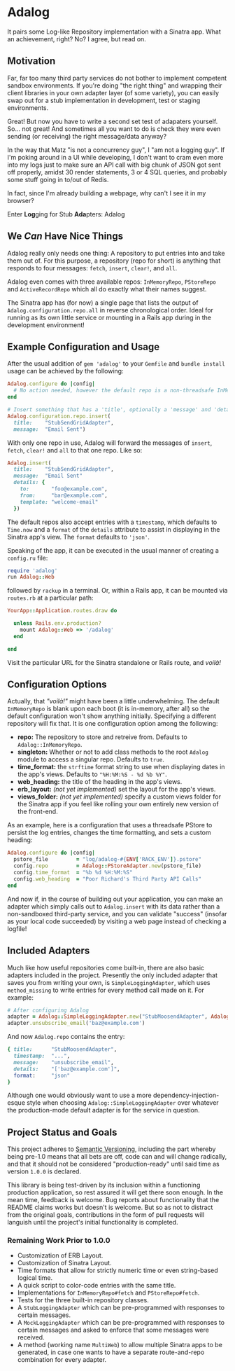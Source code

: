 # Adalog

It pairs some Log-like Repository implementation with a Sinatra app. What an achievement, right? No? I agree, but read on.


## Motivation

Far, far too many third party services do not bother to implement competent sandbox environments. If you're doing "the right thing" and wrapping their client libraries in your own adapter layer (of some variety), you can easily swap out for a stub implementation in development, test or staging environments.

Great! But now you have to write a second set test of adapaters yourself. So... not great! And sometimes all you want to do is check they were even sending (or receiving) the right message/data anyway?

In the way that Matz "is not a concurrency guy", I "am not a logging guy". If I'm poking around in a UI while developing, I don't want to cram even more into my logs just to make sure an API call with big chunk of JSON got sent off properly, amidst 30 render statements, 3 or 4 SQL queries, and probably some stuff going in to/out of Redis.

In fact, since I'm already building a webpage, why can't I see it in my browser?

Enter <strong>Log</strong>ging for Stub <strong>Ada</strong>pters: Adalog


## We _Can_ Have Nice Things

Adalog really only needs one thing: A repository to put entries into and take them out of. For this purpose, a repository (repo for short) is anything that responds to four messages: `fetch`, `insert`, `clear!`, and `all`.

Adalog even comes with three available repos: `InMemoryRepo`, `PStoreRepo` and `ActiveRecordRepo` which all do exactly what their names suggest.

The Sinatra app has (for now) a single page that lists the output of `Adalog.configuration.repo.all` in reverse chronological order. Ideal for running as its own little service or mounting in a Rails app during in the development environment!

## Example Configuration and Usage

After the usual addition of `gem 'adalog'` to your `Gemfile` and `bundle install` usage can be achieved by the following:

```ruby
Adalog.configure do |config|
  # No action needed, however the default repo is a non-threadsafe InMemoryRepo
end

# Insert something that has a 'title', optionally a 'message' and 'details'
Adalog.configuration.repo.insert(
  title:    "StubSendGridAdapter",
  message:  "Email Sent")
```

With only one repo in use, Adalog will forward the messages of `insert`, `fetch`, `clear!` and `all` to that one repo. Like so:

```ruby
Adalog.insert(
  title:    "StubSendGridAdapter",
  message:  "Email Sent"
  details: {
    to:       "foo@example.com",
    from:     "bar@example.com",
    template: "welcome-email"
  })
```

The default repos also accept entries with a `timestamp`, which defaults to `Time.now` and a `format` of the `details` attribute to assist in displaying in the Sinatra app's view. The `format` defaults to `'json'`.

Speaking of the app, it can be executed in the usual manner of creating a `config.ru` file:

```ruby
require 'adalog'
run Adalog::Web
```

followed by `rackup` in a terminal. Or, within a Rails app, it can be mounted via `routes.rb` at a particular path:

```ruby
YourApp::Application.routes.draw do

  unless Rails.env.production?
    mount Adalog::Web => '/adalog'
  end

end
```

Visit the particular URL for the Sinatra standalone or Rails route, and _voilà!_


## Configuration Options

Actually, that _"voilà!"_ might have been a little underwhelming. The default `InMemoryRepo` is blank upon each boot (it is in-memory, after all) so the default configuration won't show anything initially. Specifying a different repository will fix that. It is one configuration option among the following:

- **repo:** The repository to store and retreive from. Defaults to `Adalog::InMemoryRepo`.
- **singleton:** Whether or not to add class methods to the root `Adalog` module to access a singular repo. Defaults to `true`.
- **time_format:** the `strftime` format string to use when displaying dates in the app's views. Defaults to `"%H:%M:%S - %d %b %Y"`.
- **web_heading:** the title of the heading in the app's views.
- **erb_layout:** _(not yet implemented)_ set the layout for the app's views.
- **views_folder:** _(not yet implemented)_ specify a custom views folder for the Sinatra app if you feel like rolling your own entirely new version of the front-end.

As an example, here is a configuration that uses a threadsafe PStore to persist the log entries, changes the time formatting, and sets a custom heading:

```ruby
Adalog.configure do |config|
  pstore_file         = "log/adalog-#{ENV['RACK_ENV']}.pstore"
  config.repo         = Adalog::PStoreAdapter.new(pstore_file)
  config.time_format  = "%b %d %H:%M:%S"
  config.web_heading  = "Poor Richard's Third Party API Calls"
end
```

And now if, in the course of building out your application, you can make an adapter which simply calls out to `Adalog.insert` with its data rather than a non-sandboxed third-party service, and you can validate "success" (insofar as your local code succeeded) by visiting a web page instead of checking a logfile!


## Included Adapters

Much like how useful repositories come built-in, there are also basic adapters included in the project. Presently the only included adapter that saves you from writing your own, is `SimpleLoggingAdapter`, which uses `method_missing` to write entries for every method call made on it. For example:

```ruby
# After configuring Adalog
adapter = Adalog::SimpleLoggingAdapter.new("StubMoosendAdapter", Adalog.repo)
adapter.unsubscribe_email('baz@example.com')
```

And now `Adalog.repo` contains the entry:
```ruby
{ title:      "StubMoosendAdapter",
  timestamp:  "...",
  message:    "unsubscribe_email",
  details:    "['baz@example.com']",
  format:     "json"
}
```

Although one would obviously want to use a more dependency-injection-esque style when choosing `Adalog::SimpleLoggingAdapter` over whatever the production-mode default adapter is for the service in question.

## Project Status and Goals

This project adheres to [Semantic Versioning](http://semver.org/), including the part whereby being pre-1.0 means that all bets are off, code can and will change radically, and that it should not be considered "production-ready" until said time as version `1.0.0` is declared.

This library is being test-driven by its inclusion within a functioning production application, so rest assured it will get there soon enough. In the mean time, feedback is welcome. Bug reports about functionality that the README claims works but doesn't is welcome. But so as not to distract from the original goals, contributions in the form of pull requests will languish until the project's initial functionality is completed.


### Remaining Work Prior to 1.0.0

- Customization of ERB Layout.
- Customization of Sinatra Layout.
- Time formats that allow for strictly numeric time or even string-based logical time.
- A quick script to color-code entries with the same title.
- Implementations for `InMemoryRepo#fetch` and `PStoreRepo#fetch`.
- Tests for the three built-in repository classes.
- A `StubLoggingAdapter` which can be pre-programmed with responses to certain messages.
- A `MockLoggingAdapter` which can be pre-programmed with responses to certain messages and asked to enforce that some messages were received.
- A method (working name `MultiWeb`) to allow multiple Sinatra apps to be generated, in case one wants to have a separate route-and-repo combination for every adapter.

